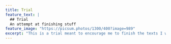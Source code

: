 ```yaml
---
title: Trial
feature_text: |
  ## Trial
  An attempt at finishing stuff
feature_image: "https://picsum.photos/1300/400?image=989"
excerpt: "This is a trial meant to encourage me to finish the texts I write to order my - longer - thoughts"
---
```


